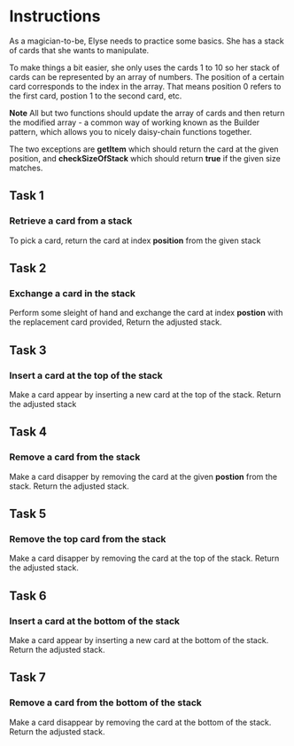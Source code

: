 # Instructions

As a magician-to-be, Elyse needs to practice some basics. She has a stack of cards that she wants to manipulate.

To make things a bit easier, she only uses the cards 1 to 10 so her stack of cards can be represented by an array of numbers. The position of a certain card corresponds to the index in the array. That means position 0 refers to the first card, postion 1 to the second card, etc.

**Note**
All but two functions should update the array of cards and then return the modified array - a common way of working known as the Builder pattern, which allows you to nicely daisy-chain functions together.

The two exceptions are **getItem** which should return the card at the given position, and **checkSizeOfStack** which should return **true** if the given size matches.

## Task 1

### Retrieve a card from a stack

To pick a card, return the card at index **position** from the given stack

## Task 2

### Exchange a card in the stack

Perform some sleight of hand and exchange the card at index **postion** with the replacement card provided, Return the adjusted stack.

## Task 3

### Insert a card at the top of the stack

Make a card appear by inserting a new card at the top of the stack. Return the adjusted stack

## Task 4

### Remove a card from the stack

Make a card disapper by removing the card at the given **postion** from the stack. Return the adjusted stack.

## Task 5

### Remove the top card from the stack

Make a card disapper by removing the card at the top of the stack. Return the adjusted stack.

## Task 6

### Insert a card at the bottom of the stack

Make a card appear by inserting a new card at the bottom of the stack. Return the adjusted stack.

## Task 7

### Remove a card from the bottom of the stack

Make a card disappear by removing the card at the bottom of the stack. Return the adjusted stack.
